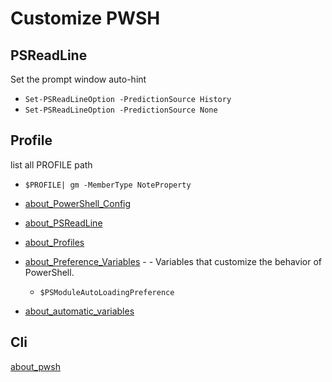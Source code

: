 # Customize PWSH

## PSReadLine

Set the prompt window auto-hint

* `Set-PSReadLineOption -PredictionSource History`
* `Set-PSReadLineOption -PredictionSource None`

## Profile

list all PROFILE path

* `$PROFILE| gm -MemberType NoteProperty`


* [about_PowerShell_Config](https://docs.microsoft.com/en-us/powershell/module/microsoft.powershell.core/about/about_powershell_config?view=powershell-7.2)
* [about_PSReadLine](https://docs.microsoft.com/en-us/powershell/module/psreadline/about/about_psreadline#completion-functions)
* [about_Profiles](https://docs.microsoft.com/en-us/powershell/module/microsoft.powershell.core/about/about_profiles?view=powershell-7.2)
* [about_Preference_Variables](https://docs.microsoft.com/en-us/powershell/module/microsoft.powershell.core/about/about_preference_variables?view=powershell-7.2) - -
  Variables that customize the behavior of PowerShell.
    * `$PSModuleAutoLoadingPreference`
* [about_automatic_variables](https://learn.microsoft.com/en-us/powershell/module/microsoft.powershell.core/about/about_automatic_variables?view=powershell-7.4)

## Cli
[about_pwsh](https://learn.microsoft.com/en-us/powershell/module/microsoft.powershell.core/about/about_pwsh?view=powershell-7.4)

